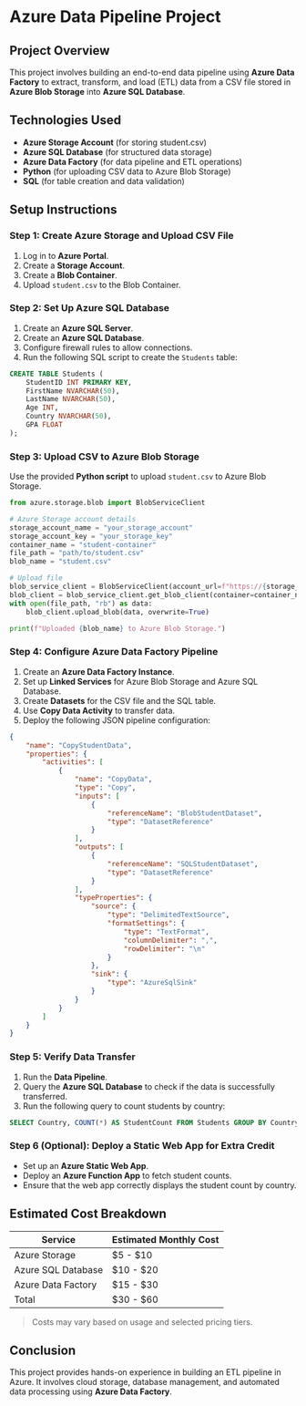 # Azure Data Pipeline Project

## Project Overview
This project involves building an end-to-end data pipeline using **Azure Data Factory** to extract, transform, and load (ETL) data from a CSV file stored in **Azure Blob Storage** into **Azure SQL Database**.

## Technologies Used
- **Azure Storage Account** (for storing student.csv)
- **Azure SQL Database** (for structured data storage)
- **Azure Data Factory** (for data pipeline and ETL operations)
- **Python** (for uploading CSV data to Azure Blob Storage)
- **SQL** (for table creation and data validation)

## Setup Instructions
### Step 1: Create Azure Storage and Upload CSV File
1. Log in to **Azure Portal**.
2. Create a **Storage Account**.
3. Create a **Blob Container**.
4. Upload `student.csv` to the Blob Container.

### Step 2: Set Up Azure SQL Database
1. Create an **Azure SQL Server**.
2. Create an **Azure SQL Database**.
3. Configure firewall rules to allow connections.
4. Run the following SQL script to create the `Students` table:

```sql
CREATE TABLE Students (
    StudentID INT PRIMARY KEY,
    FirstName NVARCHAR(50),
    LastName NVARCHAR(50),
    Age INT,
    Country NVARCHAR(50),
    GPA FLOAT
);
```

### Step 3: Upload CSV to Azure Blob Storage
Use the provided **Python script** to upload `student.csv` to Azure Blob Storage.

```python
from azure.storage.blob import BlobServiceClient

# Azure Storage account details
storage_account_name = "your_storage_account"
storage_account_key = "your_storage_key"
container_name = "student-container"
file_path = "path/to/student.csv"
blob_name = "student.csv"

# Upload file
blob_service_client = BlobServiceClient(account_url=f"https://{storage_account_name}.blob.core.windows.net", credential=storage_account_key)
blob_client = blob_service_client.get_blob_client(container=container_name, blob=blob_name)
with open(file_path, "rb") as data:
    blob_client.upload_blob(data, overwrite=True)

print(f"Uploaded {blob_name} to Azure Blob Storage.")
```

### Step 4: Configure Azure Data Factory Pipeline
1. Create an **Azure Data Factory Instance**.
2. Set up **Linked Services** for Azure Blob Storage and Azure SQL Database.
3. Create **Datasets** for the CSV file and the SQL table.
4. Use **Copy Data Activity** to transfer data.
5. Deploy the following JSON pipeline configuration:

```json
{
    "name": "CopyStudentData",
    "properties": {
        "activities": [
            {
                "name": "CopyData",
                "type": "Copy",
                "inputs": [
                    {
                        "referenceName": "BlobStudentDataset",
                        "type": "DatasetReference"
                    }
                ],
                "outputs": [
                    {
                        "referenceName": "SQLStudentDataset",
                        "type": "DatasetReference"
                    }
                ],
                "typeProperties": {
                    "source": {
                        "type": "DelimitedTextSource",
                        "formatSettings": {
                            "type": "TextFormat",
                            "columnDelimiter": ",",
                            "rowDelimiter": "\n"
                        }
                    },
                    "sink": {
                        "type": "AzureSqlSink"
                    }
                }
            }
        ]
    }
}
```

### Step 5: Verify Data Transfer
1. Run the **Data Pipeline**.
2. Query the **Azure SQL Database** to check if the data is successfully transferred.
3. Run the following query to count students by country:

```sql
SELECT Country, COUNT(*) AS StudentCount FROM Students GROUP BY Country;
```

### Step 6 (Optional): Deploy a Static Web App for Extra Credit
- Set up an **Azure Static Web App**.
- Deploy an **Azure Function App** to fetch student counts.
- Ensure that the web app correctly displays the student count by country.

## Estimated Cost Breakdown
| Service | Estimated Monthly Cost |
|---------|----------------------|
| Azure Storage | $5 - $10 |
| Azure SQL Database | $10 - $20 |
| Azure Data Factory | $15 - $30 |
| Total | $30 - $60 |

> Costs may vary based on usage and selected pricing tiers.

## Conclusion
This project provides hands-on experience in building an ETL pipeline in Azure. It involves cloud storage, database management, and automated data processing using **Azure Data Factory**.

